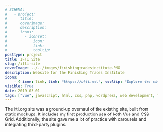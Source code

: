 ```yaml
---
# SCHEMA:
#   - project:
#      title:
#      coverImage:
#      description:
#      icons:
#        - iconset:
#            icon:
#            link:
#            tooltip:
posttype: project
title: IFTI Site
slug: /ifti-site
coverImage: ../../images/finishingtradesinstitute.PNG
description: Website for the Finishing Trades Institute
icons:
    - { icon: link, link: "https://ifti.edu", tooltip: "Explore the site" }
visible: True
date: 2019-03-01
tags: ["vue", javascript, html, css, php, wordpress, web development, front end development,]
---
```


The ifti.org site was a ground-up overhaul of the existing site, built from static mockups. It includes my first production use of both Vue and CSS Grid. Additionally, the site gave me a lot of practice with carousels and integrating third-party plugins.